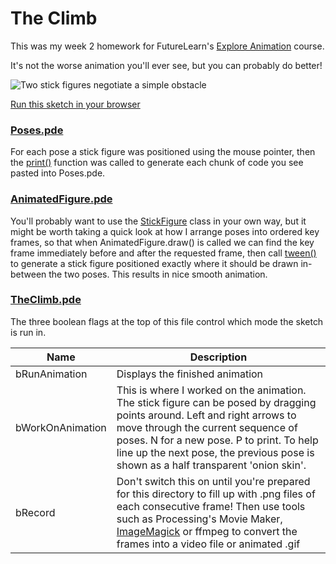 # The Climb

This was my week 2 homework for FutureLearn's [Explore Animation](<https://www.futurelearn.com/courses/explore-animation>) course.

It's not the worse animation you'll ever see, but you can probably do better!

![Two stick figures negotiate a simple obstacle](http://i.imgur.com/vzVqspC.gif)

[Run this sketch in your browser](https://antony74.github.io/StickFigure/TheClimb/)

### [Poses.pde](./Poses.pde)

For each pose a stick figure was positioned using the mouse pointer, then the [print()](https://antony74.github.io/StickFigure/StickFigure.html#print--) function was called to generate each chunk of code you see pasted into Poses.pde.

### [AnimatedFigure.pde](./AnimatedFigure.pde)

You'll probably want to use the [StickFigure](https://antony74.github.io/StickFigure/) class in your own way, but it might be worth taking a quick look at how I arrange poses into ordered key frames, so that when AnimatedFigure.draw() is called we can find the key frame immediately before and after the requested frame, then call [tween()](https://antony74.github.io/StickFigure/StickFigure.html#tween--) to generate a stick figure positioned exactly where it should be drawn in-between the two poses.   This results in nice smooth animation.

### [TheClimb.pde](./TheClimb.pde)

The three boolean flags at the top of this file control which mode the sketch is run in.

| Name          | Description   |
| ------------- | ------------------------------------------------------- |
| bRunAnimation | Displays the finished animation |
| bWorkOnAnimation | This is where I worked on the animation.  The stick figure can be posed by dragging points around.  Left and right arrows to move through the current sequence of poses.  N for a new pose.  P to print.  To help line up the next pose, the previous pose is shown as a half transparent 'onion skin'. |
| bRecord | Don't switch this on until you're prepared for this directory to fill up with .png files of each consecutive frame!  Then use tools such as Processing's Movie Maker, [ImageMagick](https://www.imagemagick.org/) or ffmpeg to convert the frames into a video file or animated .gif |